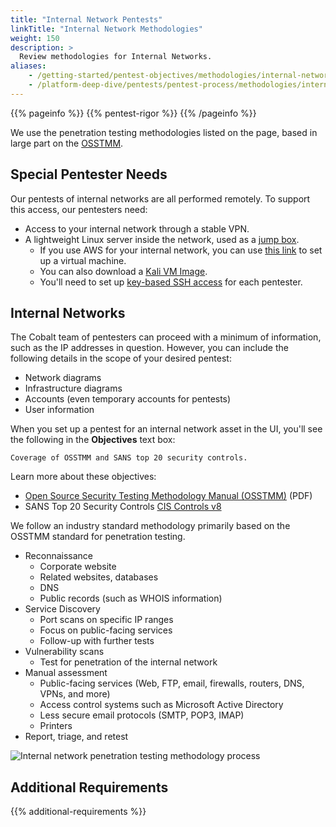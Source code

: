 ```yaml
---
title: "Internal Network Pentests"
linkTitle: "Internal Network Methodologies"
weight: 150
description: >
  Review methodologies for Internal Networks.
aliases:
    - /getting-started/pentest-objectives/methodologies/internal-network/
    - /platform-deep-dive/pentests/pentest-process/methodologies/internal-network/
---
```


{{% pageinfo %}}
{{% pentest-rigor %}}
{{% /pageinfo %}}

We use the penetration testing methodologies listed on the page, based in large part on the
[OSSTMM](/getting-started/glossary/#open-source-security-testing-methodology-manual-osstmm).

## Special Pentester Needs

Our pentests of internal networks are all performed remotely. To support this access, our
pentesters need:

- Access to your internal network through a stable VPN.
- A lightweight Linux server inside the network, used as a [jump box](/getting-started/glossary/#jump-box).
  - If you use AWS for your internal network, you can use
    [this link](https://aws.amazon.com/marketplace/pp/prodview-fznsw3f7mq7to) to set up a virtual machine.
  - You can also download a [Kali VM Image](https://www.kali.org/get-kali).
  - You'll need to set up [key-based SSH access](https://docs.gitlab.com/ee/ssh) for each pentester.

## Internal Networks

The Cobalt team of pentesters can proceed with a minimum of information, such as the IP addresses
in question. However, you can include the following details in the scope of your desired pentest:

- Network diagrams
- Infrastructure diagrams
- Accounts (even temporary accounts for pentests)
- User information

When you set up a pentest for an internal network asset in the UI, you'll see the following in the
**Objectives** text box:

```
Coverage of OSSTMM and SANS top 20 security controls.
```

Learn more about these objectives:

- [Open Source Security Testing Methodology Manual (OSSTMM)](https://www.isecom.org/OSSTMM.3.pdf) (PDF)
- SANS Top 20 Security Controls [CIS Controls v8](https://www.sans.org/blog/cis-controls-v8)

We follow an industry standard methodology primarily based on the OSSTMM standard for
penetration testing.

- Reconnaissance
  - Corporate website
  - Related websites, databases
  - DNS
  - Public records (such as WHOIS information)
- Service Discovery
  - Port scans on specific IP ranges
  - Focus on public-facing services
  - Follow-up with further tests
- Vulnerability scans
  - Test for penetration of the internal network
- Manual assessment
  - Public-facing services (Web, FTP, email, firewalls, routers, DNS, VPNs, and more)
  - Access control systems such as Microsoft Active Directory
  - Less secure email protocols (SMTP, POP3, IMAP)
  - Printers
- Report, triage, and retest

![Internal network penetration testing methodology process](/methodologies/external-internal-network-pentest-methodology-process.png "Internal network penetration testing methodology process")

<!-- The diagrams for internal and external networks are identical, Aug 6, 2021. -->

## Additional Requirements

{{% additional-requirements %}}
